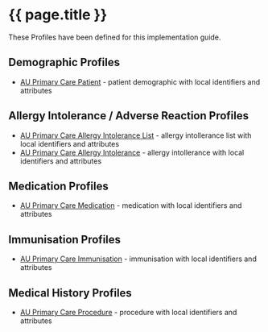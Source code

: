 # {{ page.title }}

These Profiles have been defined for this implementation guide.


## Demographic Profiles
* [AU Primary Care Patient](StructureDefinition-au-primarycarepatient.html) - patient demographic with local identifiers and attributes

## Allergy Intolerance / Adverse Reaction Profiles
* [AU Primary Care Allergy Intolerance List](StructureDefinition-au-primarycareallergyintolerancelist.html) - allergy intollerance list with local identifiers and attributes
* [AU Primary Care Allergy Intolerance](StructureDefinition-au-primarycareallergyintolerance.html) - allergy intollerance with local identifiers and attributes

## Medication Profiles

* [AU Primary Care Medication](StructureDefinition-au-primarycaremedication.html) - medication with local identifiers and attributes


## Immunisation Profiles

* [AU Primary Care Immunisation](StructureDefinition-au-primarycareimmunisation.html) - immunisation with local identifiers and attributes

## Medical History Profiles

* [AU Primary Care Procedure](StructureDefinition-au-primarycareprocedure.html) - procedure with local identifiers and attributes


